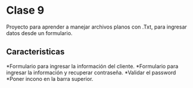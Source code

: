 # Clase 9

Proyecto para aprender a manejar archivos planos con .Txt, para ingresar datos desde un formulario.

## Caracteristicas

*Formulario para ingresar la información del cliente.
*Formulario para ingresar la información y recuperar contraseña.
*Validar el password
*Poner incono en la barra superior.
